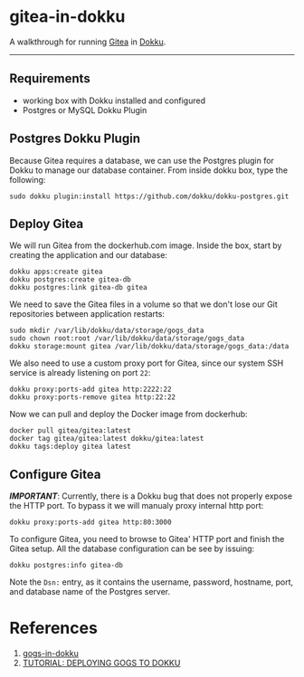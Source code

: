 # gitea-in-dokku

A walkthrough for running [Gitea](https://gitea.io/en-us/) in [Dokku](http://dokku.viewdocs.io/dokku/).

---

## Requirements

* working box with Dokku installed and configured
* Postgres or MySQL Dokku Plugin

## Postgres Dokku Plugin

Because Gitea requires a database, we can use the Postgres plugin for Dokku to manage our database container.  From inside dokku box, type the following:

    sudo dokku plugin:install https://github.com/dokku/dokku-postgres.git

## Deploy Gitea

We will run Gitea from the dockerhub.com image.  Inside the box, start by creating the application and our database:

    dokku apps:create gitea
    dokku postgres:create gitea-db
    dokku postgres:link gitea-db gitea

We need to save the Gitea files in a volume so that we don't lose our Git repositories between application restarts:

    sudo mkdir /var/lib/dokku/data/storage/gogs_data
    sudo chown root:root /var/lib/dokku/data/storage/gogs_data
    dokku storage:mount gitea /var/lib/dokku/data/storage/gogs_data:/data

We also need to use a custom proxy port for Gitea, since our system SSH service is already listening on port `22`:

    dokku proxy:ports-add gitea http:2222:22
    dokku proxy:ports-remove gitea http:22:22

Now we can pull and deploy the Docker image from dockerhub:

    docker pull gitea/gitea:latest
    docker tag gitea/gitea:latest dokku/gitea:latest
    dokku tags:deploy gitea latest

## Configure Gitea

***IMPORTANT***: Currently, there is a Dokku bug that does not properly expose the HTTP port. To bypass it we will manualy proxy internal http port:

    dokku proxy:ports-add gitea http:80:3000

To configure Gitea, you need to browse to Gitea' HTTP port and finish the Gitea setup.  All the database configuration can be see by issuing:

    dokku postgres:info gitea-db

Note the `Dsn:` entry, as it contains the username, password, hostname, port, and database name of the Postgres server.

# References

 1. [gogs-in-dokku]
 1. [TUTORIAL: DEPLOYING GOGS TO DOKKU]

[gogs-in-dokku]: https://github.com/cstroe/gogs-in-dokku

[TUTORIAL: DEPLOYING GOGS TO DOKKU]:https://dokku.github.io/tutorials/deploying-gogs-to-dokku
